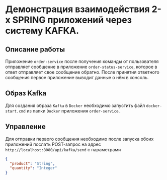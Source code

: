 # Демонстрация взаимодействия 2-х SPRING приложений через систему KAFKA.

## Описание работы
Приложение `order-service` после получения команды от пользователя отправляет сообщение в приложение
`order-status-service`, которое в ответ отправляет свое сообщение обратно. После принятия ответного сообщения первое
приложение выводит данные о нём в консоль.

## Образ Kafka
Для создания образа `Kafka` в `Docker` необходимо запустить файл `docker-start.cmd` из папки `Docker` приложения
`order-service`.

## Управление
Для отправки первого сообщения необходимо после запуска обоих приложений послать POST-запрос на адрес
`http://localhost:8080/api/kafka/send` с параметрами
```json
{
  "product": "String",
  "quantity": "Integer"
}
```